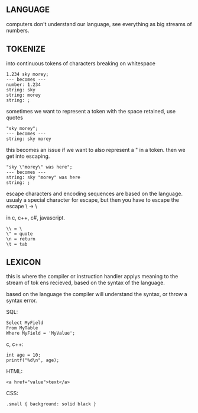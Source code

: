 ## LANGUAGE ##

computers don't understand our language, see everything as big streams of numbers.

## TOKENIZE ##
into continuous tokens of characters breaking on whitespace

```
1.234 sky morey;
--- becomes ---
number: 1.234
string: sky
string: morey
string: ;
```

sometimes we want to represent a token with the space retained, use quotes

```
"sky morey";
--- becomes ---
string: sky morey
```

this becomes an issue if we want to also represent a " in a token. then we get into escaping.

```
"sky \"morey\" was here";
--- becomes ---
string: sky "morey" was here
string: ;
```

escape characters and encoding sequences are based on the language. usualy a special character for escape, but then you have to escape the escape \ -> \\

in c, c++, c#, javascript.
```
\\ = \
\" = quote
\n = return
\t = tab
```


## LEXICON ##

this is where the compiler or instruction handler applys meaning to the stream of tok ens recieved, based on the syntax of the language.

based on the language the compiler will understand the syntax, or throw a syntax error.

SQL:
```
Select MyField
From MyTable
Where MyField = 'MyValue';
```

c, c++:
```
int age = 10;
printf("%d\n", age);
```

HTML:
```
<a href="value">text</a>
```

CSS:
```
.small { background: solid black }
```
